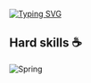 [![Typing SVG](https://readme-typing-svg.herokuapp.com?color=%2336BCF7&lines=Hello+World+I`m+mattakvshi)](https://git.io/typing-svg)
## Hard skills ☕ ## 
![Spring](https://img.shields.io/badge/spring-%236DB33F.svg?style=for-the-badge&logo=spring&logoColor=white)
